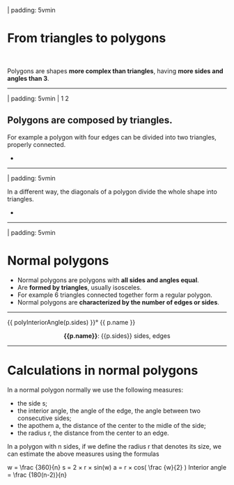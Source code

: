 
| padding: 5vmin

# From triangles to polygons

&nbsp;

Polygons are shapes **more complex than triangles**, having **more sides and angles than 3**. 


---

| padding: 5vmin
| 1 2


## Polygons are composed by triangles.

For example a polygon with four edges can be divided into two triangles, properly connected.

-

<f-scene grid class="fullWidthScene">
    <Triangle points="-1.5 -0.8, 1 -0.5, -1.2 1.2" :angleMarkers="0" :angleLabels="false" :fill="color('green')" />
    <Triangle points="1 -0.5, 1.7 0.7, -1.2 1.2" :angleMarkers="0" :angleLabels="false" :fill="color('yellow')" />
</f-scene>

---


| padding: 5vmin

In a different way, the diagonals of a polygon divide the whole shape into triangles.

-

<f-scene grid class="fullWidthScene">
    <f-line points="-1.5 -0.8, 1.7 0.7" style="stroke-dasharray:0.05 0.07" :stroke="color('blue')" />
    <f-line points="1 -0.5, -1.2 1.2" style="stroke-dasharray:0.05 0.07" :stroke="color('blue')" />
    <f-polygon points="-1.5 -0.8, 1 -0.5, 1.7 0.7, -1.2 1.2" />
</f-scene>

---




| padding: 5vmin

# Normal polygons

- Normal polygons are polygons with **all sides and angles equal**. 
- Are **formed by triangles**, usually isosceles.
- For example 6 triangles connected together form a regular polygon. 
- Normal polygons are **characterized by the number of edges or sides**. 


---



<div class="cells" style="--transition-duration:0.1s; grid-template-columns: 1fr 1fr; grid-template-rows: none; grid-template-areas: 'a1 a2' 'a3 a4'; grid-gap: var(--content-gap); padding: var(--content-padding);">

<div v-for="(p,i) in [ {name:'Square', sides:4}, {name:'Pentagon', sides:5}, {name:'Hexagon', sides:6}, {name:'Heptagon', sides:7} ]" :key="'poly'+i" class="cell">
<f-scene class="fullWidthScene">
    <f-circle r="1.5" strokeWidth="1" :stroke="color('gray')" />
    <f-arc
      r="0.5"
      inner-radius="0"
      :start-angle="polyInteriorAngle(p.sides)*-0.5"
      :end-angle="polyInteriorAngle(p.sides)*0.5"
      pad-angle="0"
      :fill="color('yellow')"
      stroke
      rotation="180"
      position="0 -1.5"
      opacity="0.7"
    />
    <f-group v-for="(l,i) in p.sides" :key="'l'+i" 
      :rotation="(360/p.sides)*i">
      <f-line x1="0" y1="0" :x2="polarx(360/p.sides, 1.5)" :y2="polary(360/p.sides, 1.5)" strokeWidth="0.5" :stroke="color('gray')" stroke-dasharray="0.04 0.05" />
    </f-group>
    <f-regularpolygon :count="p.sides" r="1.5" />
    <f-text position="0 -1.25" scale="0.8">{{ polyInteriorAngle(p.sides) }}°</f-text>
    <f-text position="0 0">{{ p.name }}</f-text>
</f-scene> 

<p style="text-align: center;"><b>{{p.name}}</b>: {{p.sides}} sides, edges</p>

</div>
</div>






---

# Calculations in normal polygons

In a normal polygon normally we use the following measures:

- the side s;
- the interior angle, the angle of the edge, the angle between two consecutive sides;
- the apothem a, the distance of the center to the midle of the side;
- the radius r, the distance from the center to an edge.

In a polygon with n sides, if we define the radius r that denotes its size, we can estimate the above measures using the formulas

<f-math>w = \frac {360}{n}</f-math>
<f-math>s = 2 × r × sin(w)</f-math>
<f-math>a = r × cos( \frac {w}{2} )</f-math>
<f-math>Interior angle = \frac {180(n-2)}{n}</f-math>




